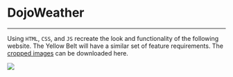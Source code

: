 # DojoWeather

---

Using `HTML`, `CSS`, and `JS` recreate the look and functionality of the following website. The Yellow Belt will have a similar set of feature requirements. The [cropped images](https://assets.codingdojo.com/boomyeah2015/codingdojo/curriculum/content/chapter/assets.zip) can be downloaded here.

![](https://assets.codingdojo.com/boomyeah2015/codingdojo/curriculum/content/chapter/1624629700__dojoweather.png)